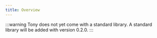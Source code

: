 ```yaml
---
title: Overview
---
```


:::warning
Tony does not yet come with a standard library. A standard library will be added with version 0.2.0.
:::
